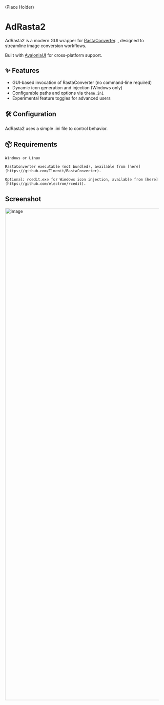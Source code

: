 (Place Holder)
# AdRasta2

AdRasta2 is a modern GUI wrapper for [RastaConverter](https://github.com/Ilmenit/RastaConverter).
, designed to streamline image conversion workflows.

Built with [AvaloniaUI](https://avaloniaui.net/) for cross-platform support.

## ✨ Features

- GUI-based invocation of RastaConverter (no command-line required)
- Dynamic icon generation and injection (Windows only)
- Configurable paths and options via `theme.ini`
- Experimental feature toggles for advanced users

## 🛠 Configuration

AdRasta2 uses a simple .ini file to control behavior.

## 📦 Requirements

    Windows or Linux

    RastaConverter executable (not bundled), available from [here] (https://github.com/Ilmenit/RastaConverter).

    Optional: rcedit.exe for Windows icon injection, available from [here](https://github.com/electron/rcedit).


## Screenshot

<img width="1735" height="1605" alt="image" src="https://github.com/user-attachments/assets/27eb47ae-9967-44ed-bc60-931e5a842775" />



